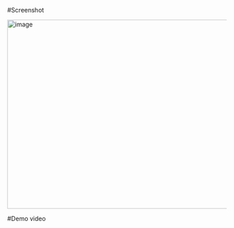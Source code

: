 





#Screenshot

<img width="752" height="435" alt="image" src="https://github.com/user-attachments/assets/b6a85c71-dfc7-4e86-a87f-c75ae95baac0" />

#Demo video

